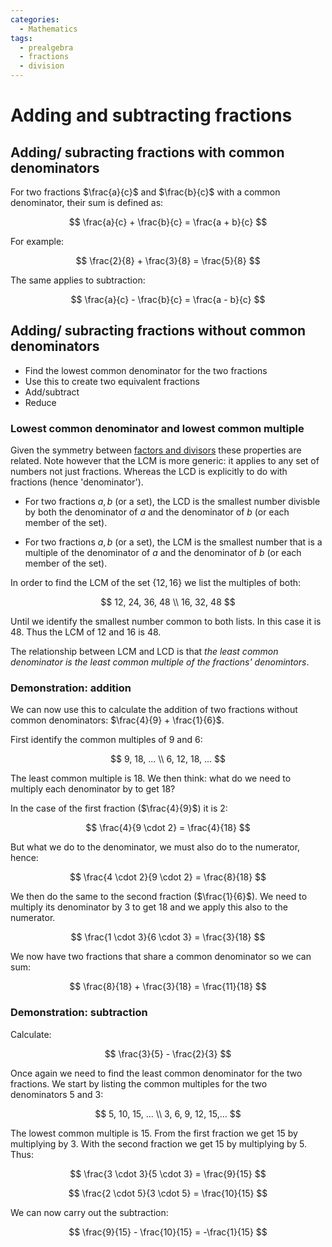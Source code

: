 ```yaml
---
categories:
  - Mathematics
tags:
  - prealgebra
  - fractions
  - division
---
```


# Adding and subtracting fractions

## Adding/ subracting fractions with common denominators

For two fractions $\frac{a}{c}$ and $\frac{b}{c}$ with a common denominator, their sum is defined as:

$$
    \frac{a}{c} + \frac{b}{c} = \frac{a + b}{c}
$$

For example:

$$
    \frac{2}{8} + \frac{3}{8} = \frac{5}{8}
$$

The same applies to subtraction:

$$
    \frac{a}{c} - \frac{b}{c} = \frac{a - b}{c}
$$

## Adding/ subracting fractions without common denominators

- Find the lowest common denominator for the two fractions
- Use this to create two equivalent fractions
- Add/subtract
- Reduce

### Lowest common denominator and lowest common multiple

Given the symmetry between [factors and divisors](/Mathematics/Prealgebra/Factors_and_divisors.md) these properties are related. Note however that the LCM is more generic: it applies to any set of numbers not just fractions. Whereas the LCD is explicitly to do with fractions (hence 'denominator').

- For two fractions $a, b$ (or a set), the LCD is the smallest number divisble by both the denominator of $a$ and the denominator of $b$ (or each member of the set).

- For two fractions $a, b$ (or a set), the LCM is the smallest number that is a multiple of the denominator of $a$ and the denominator of $b$ (or each member of the set).

In order to find the LCM of the set $\{12, 16\}$ we list the multiples of both:

$$
12, 24, 36, 48 \\
16, 32, 48
$$

Until we identify the smallest number common to both lists. In this case it is 48. Thus the LCM of 12 and 16 is 48.

The relationship between LCM and LCD is that _the least common denominator is the least common multiple of the fractions' denomintors_.

### Demonstration: addition

We can now use this to calculate the addition of two fractions without common denominators: $\frac{4}{9} + \frac{1}{6}$.

First identify the common multiples of 9 and 6:

$$
9, 18, ... \\
6, 12, 18, ...
$$

The least common multiple is 18.
We then think: what do we need to multiply each denominator by to get 18?

In the case of the first fraction ($\frac{4}{9}$) it is 2:

$$
    \frac{4}{9 \cdot 2}  = \frac{4}{18}
$$

But what we do to the denominator, we must also do to the numerator, hence:

$$
    \frac{4 \cdot 2}{9 \cdot 2}  = \frac{8}{18}
$$

We then do the same to the second fraction ($\frac{1}{6}$). We need to multiply its denominator by 3 to get 18 and we apply this also to the numerator.

$$
    \frac{1 \cdot 3}{6 \cdot 3}  = \frac{3}{18}
$$

We now have two fractions that share a common denominator so we can sum:

$$
    \frac{8}{18} + \frac{3}{18} = \frac{11}{18}
$$

### Demonstration: subtraction

Calculate:

$$
    \frac{3}{5} - \frac{2}{3}
$$

Once again we need to find the least common denominator for the two fractions. We start by listing the common multiples for the two denominators 5 and 3:

$$
5, 10, 15, ... \\
3, 6, 9, 12, 15,...
$$

The lowest common multiple is 15. From the first fraction we get 15 by multiplying by 3. With the second fraction we get 15 by multiplying by 5. Thus:

$$
    \frac{3 \cdot 3}{5 \cdot 3}  = \frac{9}{15}
$$

$$
    \frac{2 \cdot 5}{3 \cdot 5}  = \frac{10}{15}
$$

We can now carry out the subtraction:

$$
    \frac{9}{15}  -  \frac{10}{15} = -\frac{1}{15}
$$
